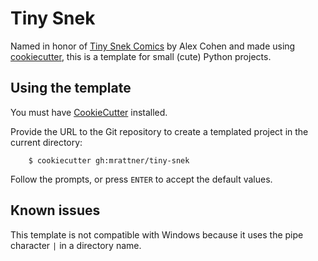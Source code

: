 # Tiny Snek

Named in honor of [Tiny Snek Comics](https://www.instagram.com/tinysnekcomics/) by Alex Cohen and made using [cookiecutter](http://cookiecutter.readthedocs.io/en/latest/usage.html), this is a template for small (cute) Python projects.

## Using the template

You must have [CookieCutter](https://cookiecutter.readthedocs.io/en/latest/) installed.

Provide the URL to the Git repository to create a templated project in the current directory:

        $ cookiecutter gh:mrattner/tiny-snek

Follow the prompts, or press `ENTER` to accept the default values.

## Known issues

This template is not compatible with Windows because it uses the pipe character `|` in a directory name.

